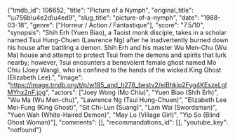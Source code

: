 {"tmdb_id": 106652, "title": "Picture of a Nymph", "original_title": "\u756b\u4e2d\u4ed9", "slug_title": "picture-of-a-nymph", "date": "1988-03-18", "genre": ["Horreur / Action / Fantastique"], "score": "7.5/10", "synopsis": "Shih Erh (Yuen Biao), a Taoist monk disciple, takes in a scholar named Tsui Hung-Chuen (Lawrence Ng) after he inadvertently burned down his house after battling a demon. Shih Erh and his master Wu Men-Chu (Wu Ma) house and attempt to protect Tsui from the demons and spirits that lurk nearby; however, Tsui encounters a benevolent female ghost named Mo Chiu (Joey Wang), who is confined to the hands of the wicked King Ghost (Elizabeth Lee).", "image": "https://image.tmdb.org/t/p/w185_and_h278_bestv2/eiBhkip2Fyg4KEszeLglMYhx2nF.jpg", "actors": ["Joey Wong (Mo Chiu)", "Yuen Biao (Shih Erh)", "Wu Ma (Wu Men-chu)", "Lawrence Ng (Tsui Hung-Chuen)", "Elizabeth Lee Mei-Fung (King Ghost)", "Sit Chi-Lun (Suang)", "Lam Wai (Swordsman)", "Yuen Wah (White-Haired Demon)", "May Lo (Village Girl)", "Yip So (Blind Ghost Woman)"], "comments": [], "recommandations_id": [], "youtube_key": "notfound"}
